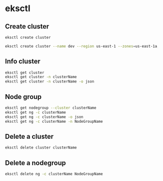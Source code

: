 # eksctl

## Create cluster
```bash
eksctl create cluster

eksctl create cluster --name dev --region us-east-1 --zones=us-east-1a,us-east-1b,us-east-1d --nodegroup-name standard-workers --node-type t3.medium --nodes 3 --nodes-min 1 --nodes-max 4 --managed
```

## Info cluster
```bash
eksctl get cluster
eksctl get cluster -n clusterName
eksctl get cluster -n clusterName -o json
```

## Node group
```bash
eksctl get nodegroup --cluster clusterName
eksctl get ng -c clusterName
eksctl get ng -c clusterName -o json
eksctl get ng -c clusterName -n NodeGroupName
```

## Delete a cluster
```bash
eksctl delete cluster clusterName
```

## Delete a nodegroup
```bash
eksctl delete ng -c clusterName NodeGroupName
```
